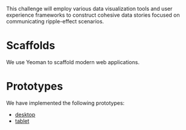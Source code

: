 This challenge will employ various data visualization tools and user experience frameworks to construct cohesive data stories focused on communicating ripple-effect scenarios.

# Scaffolds
We use Yeoman to scaffold modern web applications. 

# Prototypes
We have implemented the following prototypes:

* [desktop](prototypes/desktop/index.md "desktop")
* [tablet](prototypes/tablet/index.md "tablet")